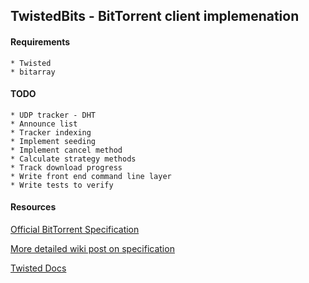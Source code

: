 ## TwistedBits - BitTorrent client implemenation

#### Requirements
    * Twisted
    * bitarray

#### TODO
    * UDP tracker - DHT
    * Announce list
    * Tracker indexing
    * Implement seeding
    * Implement cancel method
    * Calculate strategy methods
    * Track download progress
    * Write front end command line layer
    * Write tests to verify

#### Resources

[Official BitTorrent Specification](http://wwww.bittorrent.org/beps/bep_0003.html')

[More detailed wiki post on specification](http://wiki.theory.org/BitTorrentSpecification)

[Twisted Docs](http://twistedmatrix.com/documents/current/)
